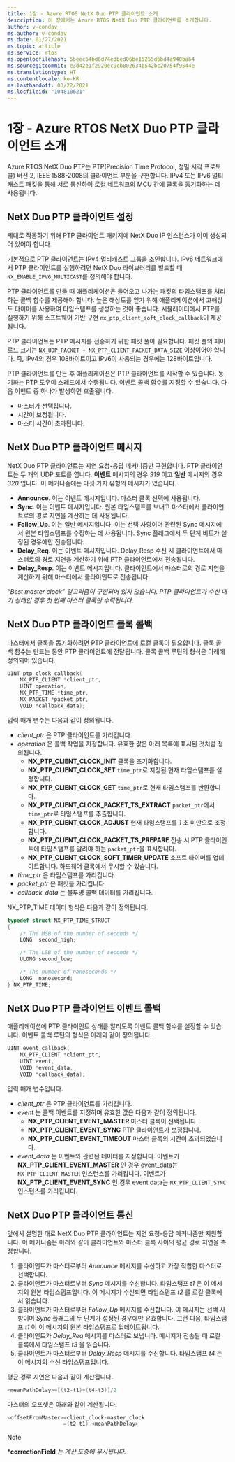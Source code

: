 ```yaml
---
title: 1장 - Azure RTOS NetX Duo PTP 클라이언트 소개
description: 이 장에서는 Azure RTOS NetX Duo PTP 클라이언트를 소개합니다.
author: v-condav
ms.author: v-condav
ms.date: 01/27/2021
ms.topic: article
ms.service: rtos
ms.openlocfilehash: 5beec64bd6d74e3bed06be15255d6bd4a940ba64
ms.sourcegitcommit: e3d42e1f2920ec9cb002634b542bc20754f9544e
ms.translationtype: HT
ms.contentlocale: ko-KR
ms.lasthandoff: 03/22/2021
ms.locfileid: "104810621"
---
```

# <a name="chapter-1---introduction-to-azure-rtos-netx-duo-ptp-client"></a>1장 - Azure RTOS NetX Duo PTP 클라이언트 소개

Azure RTOS NetX Duo PTP는 PTP(Precision Time Protocol, 정밀 시각 프로토콜) 버전 2, IEEE 1588-2008의 클라이언트 부분을 구현합니다. IPv4 또는 IPv6 멀티 캐스트 패킷을 통해 서로 통신하여 로컬 네트워크의 MCU 간에 클록을 동기화하는 데 사용됩니다.

## <a name="netx-duo-ptp-client-setup"></a>NetX Duo PTP 클라이언트 설정

제대로 작동하기 위해 PTP 클라이언트 패키지에 NetX Duo IP 인스턴스가 이미 생성되어 있어야 합니다.

기본적으로 PTP 클라이언트는 IPv4 멀티캐스트 그룹을 조인합니다. IPv6 네트워크에서 PTP 클라이언트를 실행하려면 NetX Duo 라이브러리를 빌드할 때 `NX_ENABLE_IPV6_MULTICAST`를 정의해야 합니다.

PTP 클라이언트를 만들 때 애플리케이션은 들어오고 나가는 패킷의 타임스탬프를 처리하는 콜백 함수를 제공해야 합니다. 높은 해상도를 얻기 위해 애플리케이션에서 고해상도 타이머를 사용하여 타임스탬프를 생성하는 것이 좋습니다. 시뮬레이터에서 PTP를 실행하기 위해 소프트웨어 기반 구현 `nx_ptp_client_soft_clock_callback`이 제공됩니다.

PTP 클라이언트는 PTP 메시지를 전송하기 위한 패킷 풀이 필요합니다. 패킷 풀의 페이로드 크기는 `NX_UDP_PACKET + NX_PTP_CLIENT_PACKET_DATA_SIZE` 이상이어야 합니다. 즉, IPv4의 경우 108바이트이고 IPv6이 사용되는 경우에는 128바이트입니다.

PTP 클라이언트를 만든 후 애플리케이션은 PTP 클라이언트를 시작할 수 있습니다. 동기화는 PTP 도우미 스레드에서 수행됩니다. 이벤트 콜백 함수를 지정할 수 있습니다. 다음 이벤트 중 하나가 발생하면 호출됩니다.
* 마스터가 선택됩니다. 
* 시간이 보정됩니다.
* 마스터 시간이 초과됩니다.

## <a name="netx-duo-ptp-client-messages"></a>NetX Duo PTP 클라이언트 메시지

NetX Duo PTP 클라이언트는 지연 요청-응답 메커니즘만 구현합니다. PTP 클라이언트는 두 개의 UDP 포트를 엽니다. **이벤트** 메시지의 경우 *319* 이고 **일반** 메시지의 경우 *320* 입니다. 이 메커니즘에는 다섯 가지 유형의 메시지가 있습니다.

* **Announce**. 이는 이벤트 메시지입니다. 마스터 클록 선택에 사용됩니다.
* **Sync**. 이는 이벤트 메시지입니다. 원본 타임스탬프를 보내고 마스터에서 클라이언트로의 경로 지연을 계산하는 데 사용됩니다.
* **Follow_Up**. 이는 일반 메시지입니다. 이는 선택 사항이며 관련된 Sync 메시지에서 원본 타임스탬프를 수정하는 데 사용됩니다. Sync 플래그에서 두 단계 비트가 설정된 경우에만 전송됩니다.
* **Delay_Req**. 이는 이벤트 메시지입니다. Delay_Resp 수신 시 클라이언트에서 마스터로의 경로 지연을 계산하기 위해 PTP 클라이언트에서 전송됩니다.
* **Delay_Resp**. 이는 이벤트 메시지입니다. 클라이언트에서 마스터로의 경로 지연을 계산하기 위해 마스터에서 클라이언트로 전송됩니다.

*“Best master clock” 알고리즘이 구현되어 있지 않습니다. PTP 클라이언트가 수신 대기 상태인 경우 첫 번째 마스터 클록만 수락됩니다.*

## <a name="netx-duo-ptp-client-clock-callback"></a>NetX Duo PTP 클라이언트 클록 콜백
마스터에서 클록을 동기화하려면 PTP 클라이언트에 로컬 클록이 필요합니다. 클록 콜백 함수는 만드는 동안 PTP 클라이언트에 전달됩니다. 클록 콜백 루틴의 형식은 아래에 정의되어 있습니다.
```C
UINT ptp_clock_callback(
    NX_PTP_CLIENT *client_ptr, 
    UINT operation,
    NX_PTP_TIME *time_ptr, 
    NX_PACKET *packet_ptr,
    VOID *callback_data);
```
입력 매개 변수는 다음과 같이 정의됩니다.
* *client_ptr* 은 PTP 클라이언트를 가리킵니다.
* *operation* 은 콜백 작업을 지정합니다. 유효한 값은 아래 목록에 표시된 것처럼 정의됩니다.
  * **NX_PTP_CLIENT_CLOCK_INIT** 클록을 초기화합니다.
  * **NX_PTP_CLIENT_CLOCK_SET** `time_ptr`로 지정된 현재 타임스탬프를 설정합니다.
  * **NX_PTP_CLIENT_CLOCK_GET** `time_ptr`로 현재 타임스탬프를 반환합니다.
  * **NX_PTP_CLIENT_CLOCK_PACKET_TS_EXTRACT** `packet_ptr`에서 `time_ptr`로 타임스탬프를 추출합니다.
  * **NX_PTP_CLIENT_CLOCK_ADJUST** 현재 타임스탬프를 *1* 초 미만으로 조정합니다.
  * **NX_PTP_CLIENT_CLOCK_PACKET_TS_PREPARE** 전송 시 PTP 클라이언트에 타임스탬프를 알려야 하는 `packet_ptr`을 표시합니다.
  * **NX_PTP_CLIENT_CLOCK_SOFT_TIMER_UPDATE** 소프트 타이머를 업데이트합니다. 하드웨어 클록에서 무시할 수 있습니다.
* *time_ptr* 은 타임스탬프를 가리킵니다.
* *packet_ptr* 은 패킷을 가리킵니다.
* *callback_data* 는 불투명 콜백 데이터를 가리킵니다.

NX_PTP_TIME 데이터 형식은 다음과 같이 정의됩니다.
```C
typedef struct NX_PTP_TIME_STRUCT
{
    /* The MSB of the number of seconds */
    LONG  second_high;

    /* The LSB of the number of seconds */
    ULONG second_low;

    /* The number of nanoseconds */
    LONG  nanosecond;
} NX_PTP_TIME;
```

## <a name="netx-duo-ptp-client-event-callback"></a>NetX Duo PTP 클라이언트 이벤트 콜백
애플리케이션에 PTP 클라이언트 상태를 알리도록 이벤트 콜백 함수를 설정할 수 있습니다. 이벤트 콜백 루틴의 형식은 아래와 같이 정의됩니다.
```C
UINT event_callback(
    NX_PTP_CLIENT *client_ptr, 
    UINT event, 
    VOID *event_data, 
    VOID *callback_data);
```
입력 매개 변수입니다.
* *client_ptr* 은 PTP 클라이언트를 가리킵니다.
* *event* 는 콜백 이벤트를 지정하며 유효한 값은 다음과 같이 정의됩니다.
  * **NX_PTP_CLIENT_EVENT_MASTER** 마스터 클록이 선택됩니다.
  * **NX_PTP_CLIENT_EVENT_SYNC** PTP 클라이언트가 보정됩니다.
  * **NX_PTP_CLIENT_EVENT_TIMEOUT** 마스터 클록의 시간이 초과되었습니다.
* *event_data* 는 이벤트와 관련된 데이터를 지정합니다. 이벤트가 **NX_PTP_CLIENT_EVENT_MASTER** 인 경우 event_data는 `NX_PTP_CLIENT_MASTER` 인스턴스를 가리킵니다. 이벤트가 **NX_PTP_CLIENT_EVENT_SYNC** 인 경우 event data는 `NX_PTP_CLIENT_SYNC` 인스턴스를 가리킵니다.

## <a name="netx-duo-ptp-client-communication"></a>NetX Duo PTP 클라이언트 통신
앞에서 설명한 대로 NetX Duo PTP 클라이언트는 지연 요청-응답 메커니즘만 지원합니다. 이 메커니즘은 아래와 같이 클라이언트와 마스터 클록 사이의 평균 경로 지연을 측정합니다.
1. 클라이언트가 마스터로부터 *Announce* 메시지를 수신하고 가장 적합한 마스터로 선택합니다.
1. 클라이언트가 마스터로부터 *Sync* 메시지를 수신합니다. 타임스탬프 *t1* 은 이 메시지의 원본 타임스탬프입니다. 이 메시지가 수신되면 타임스탬프 *t2* 를 로컬 클록에서 읽습니다.
1. 클라이언트가 마스터로부터 *Follow_Up* 메시지를 수신합니다. 이 메시지는 선택 사항이며 *Sync* 플래그의 두 단계가 설정된 경우에만 유효합니다. 그런 다음, 타임스탬프 *t1* 이 이 메시지의 원본 타임스탬프로 업데이트됩니다.
1. 클라이언트가 *Delay_Req* 메시지를 마스터로 보냅니다. 메시지가 전송될 때 로컬 클록에서 타임스탬프 *t3* 을 읽습니다.
1. 클라이언트가 마스터로부터 *Delay_Resp* 메시지를 수신합니다. 타임스탬프 *t4* 는 이 메시지의 수신 타임스탬프입니다.

평균 경로 지연은 다음과 같이 계산됩니다.
```C
<meanPathDelay>=[(t2-t1)+(t4-t3)]/2
```
마스터의 오프셋은 아래와 같이 계산됩니다.
```C
<offsetFromMaster>=client_clock-master_clock
                  =(t2-t1)-<meanPathDelay>
```

> [!NOTE]
> ***correctionField** _는 계산 도중에 무시됩니다._
